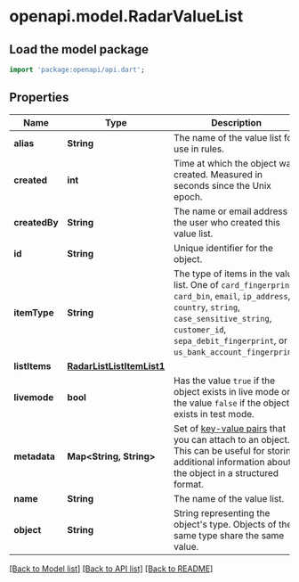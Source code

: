 # openapi.model.RadarValueList

## Load the model package
```dart
import 'package:openapi/api.dart';
```

## Properties
Name | Type | Description | Notes
------------ | ------------- | ------------- | -------------
**alias** | **String** | The name of the value list for use in rules. | 
**created** | **int** | Time at which the object was created. Measured in seconds since the Unix epoch. | 
**createdBy** | **String** | The name or email address of the user who created this value list. | 
**id** | **String** | Unique identifier for the object. | 
**itemType** | **String** | The type of items in the value list. One of `card_fingerprint`, `card_bin`, `email`, `ip_address`, `country`, `string`, `case_sensitive_string`, `customer_id`, `sepa_debit_fingerprint`, or `us_bank_account_fingerprint`. | 
**listItems** | [**RadarListListItemList1**](RadarListListItemList1.md) |  | 
**livemode** | **bool** | Has the value `true` if the object exists in live mode or the value `false` if the object exists in test mode. | 
**metadata** | **Map<String, String>** | Set of [key-value pairs](https://stripe.com/docs/api/metadata) that you can attach to an object. This can be useful for storing additional information about the object in a structured format. | [default to const {}]
**name** | **String** | The name of the value list. | 
**object** | **String** | String representing the object's type. Objects of the same type share the same value. | 

[[Back to Model list]](../README.md#documentation-for-models) [[Back to API list]](../README.md#documentation-for-api-endpoints) [[Back to README]](../README.md)


